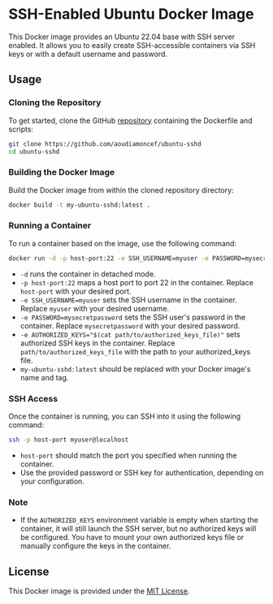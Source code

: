 # SSH-Enabled Ubuntu Docker Image

This Docker image provides an Ubuntu 22.04 base with SSH server enabled. It allows you to easily create SSH-accessible containers via SSH keys or with a default username and password.

## Usage

### Cloning the Repository

To get started, clone the GitHub  [repository](https://github.com/aoudiamoncef/ubuntu-sshd) containing the Dockerfile and scripts:

```bash
git clone https://github.com/aoudiamoncef/ubuntu-sshd
cd ubuntu-sshd
```

### Building the Docker Image

Build the Docker image from within the cloned repository directory:

```bash
docker build -t my-ubuntu-sshd:latest .
```

### Running a Container

To run a container based on the image, use the following command:

```bash
docker run -d -p host-port:22 -e SSH_USERNAME=myuser -e PASSWORD=mysecretpassword -e AUTHORIZED_KEYS="$(cat path/to/authorized_keys_file)" my-ubuntu-sshd:latest
```

- `-d` runs the container in detached mode.
- `-p host-port:22` maps a host port to port 22 in the container. Replace `host-port` with your desired port.
- `-e SSH_USERNAME=myuser` sets the SSH username in the container. Replace `myuser` with your desired username.
- `-e PASSWORD=mysecretpassword` sets the SSH user's password in the container. Replace `mysecretpassword` with your desired password.
- `-e AUTHORIZED_KEYS="$(cat path/to/authorized_keys_file)"` sets authorized SSH keys in the container. Replace `path/to/authorized_keys_file` with the path to your authorized_keys file.
- `my-ubuntu-sshd:latest` should be replaced with your Docker image's name and tag.

### SSH Access

Once the container is running, you can SSH into it using the following command:

```bash
ssh -p host-port myuser@localhost
```

- `host-port` should match the port you specified when running the container.
- Use the provided password or SSH key for authentication, depending on your configuration.

### Note

- If the `AUTHORIZED_KEYS` environment variable is empty when starting the container, it will still launch the SSH server, but no authorized keys will be configured. You have to mount your own authorized keys file or manually configure the keys in the container.

## License

This Docker image is provided under the [MIT License](LICENSE).
